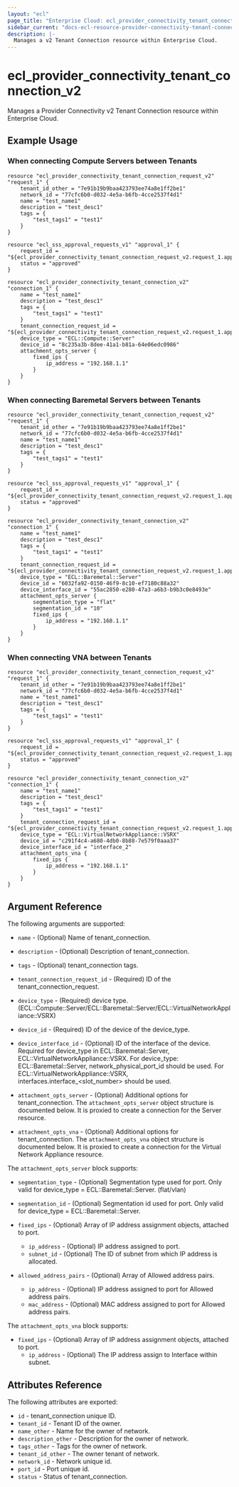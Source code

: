```yaml
---
layout: "ecl"
page_title: "Enterprise Cloud: ecl_provider_connectivity_tenant_connection_v2"
sidebar_current: "docs-ecl-resource-provider-connectivity-tenant-connection-v2"
description: |-
  Manages a v2 Tenant Connection resource within Enterprise Cloud.
---
```


# ecl_provider_connectivity_tenant_connection_v2

Manages a Provider Connectivity v2 Tenant Connection resource within Enterprise Cloud.

## Example Usage

### When connecting Compute Servers between Tenants

```hcl
resource "ecl_provider_connectivity_tenant_connection_request_v2" "request_1" {
	tenant_id_other = "7e91b19b9baa423793ee74a8e1ff2be1"
	network_id = "77cfc6b0-d032-4e5a-b6fb-4cce2537f4d1"
	name = "test_name1"
	description = "test_desc1"
	tags = {
		"test_tags1" = "test1"
	}
}

resource "ecl_sss_approval_requests_v1" "approval_1" {
	request_id = "${ecl_provider_connectivity_tenant_connection_request_v2.request_1.approval_request_id}"
	status = "approved"
}

resource "ecl_provider_connectivity_tenant_connection_v2" "connection_1" {
	name = "test_name1"
	description = "test_desc1"
	tags = {
		"test_tags1" = "test1"
	}
    tenant_connection_request_id = "${ecl_provider_connectivity_tenant_connection_request_v2.request_1.approval_request_id}"
    device_type = "ECL::Compute::Server"
    device_id = "8c235a3b-8dee-41a1-b81a-64e06edc0986"
    attachment_opts_server {
        fixed_ips {
            ip_address = "192.168.1.1"
        }
    }
}
```

### When connecting Baremetal Servers between Tenants

```hcl
resource "ecl_provider_connectivity_tenant_connection_request_v2" "request_1" {
	tenant_id_other = "7e91b19b9baa423793ee74a8e1ff2be1"
	network_id = "77cfc6b0-d032-4e5a-b6fb-4cce2537f4d1"
	name = "test_name1"
	description = "test_desc1"
	tags = {
		"test_tags1" = "test1"
	}
}

resource "ecl_sss_approval_requests_v1" "approval_1" {
	request_id = "${ecl_provider_connectivity_tenant_connection_request_v2.request_1.approval_request_id}"
	status = "approved"
}

resource "ecl_provider_connectivity_tenant_connection_v2" "connection_1" {
	name = "test_name1"
	description = "test_desc1"
	tags = {
		"test_tags1" = "test1"
	}
    tenant_connection_request_id = "${ecl_provider_connectivity_tenant_connection_request_v2.request_1.approval_request_id}"
    device_type = "ECL::Baremetal::Server"
    device_id = "6032fa92-0150-46f9-8c10-ef7180c88a32"
    device_interface_id = "55ac2850-e280-47a3-a6b3-b9b3c0e8493e"
    attachment_opts_server {
        segmentation_type = "flat"
        segmentation_id = "10"
        fixed_ips {
            ip_address = "192.168.1.1"
        }
    }
}
```

### When connecting VNA between Tenants

```hcl
resource "ecl_provider_connectivity_tenant_connection_request_v2" "request_1" {
	tenant_id_other = "7e91b19b9baa423793ee74a8e1ff2be1"
	network_id = "77cfc6b0-d032-4e5a-b6fb-4cce2537f4d1"
	name = "test_name1"
	description = "test_desc1"
	tags = {
		"test_tags1" = "test1"
	}
}

resource "ecl_sss_approval_requests_v1" "approval_1" {
	request_id = "${ecl_provider_connectivity_tenant_connection_request_v2.request_1.approval_request_id}"
	status = "approved"
}

resource "ecl_provider_connectivity_tenant_connection_v2" "connection_1" {
	name = "test_name1"
	description = "test_desc1"
	tags = {
		"test_tags1" = "test1"
	}
    tenant_connection_request_id = "${ecl_provider_connectivity_tenant_connection_request_v2.request_1.approval_request_id}"
    device_type = "ECL::VirtualNetworkAppliance::VSRX"
    device_id = "c291f4c4-a680-4db0-8b88-7e579f0aaa37"
    device_interface_id = "interface_2"
    attachment_opts_vna {
        fixed_ips {
            ip_address = "192.168.1.1"
        }
    }
}
```

## Argument Reference

The following arguments are supported:

* `name` - (Optional) 	Name of tenant_connection.

* `description` - (Optional) 	Description of tenant_connection.

* `tags` - (Optional) 	tenant_connection tags.

* `tenant_connection_request_id` - (Required) 	ID of the tenant_connection_request.

* `device_type` - (Required) 	device type. 
    (ECL::Compute::Server/ECL::Baremetal::Server/ECL::VirtualNetworkAppliance::VSRX)

* `device_id` - (Required) 	ID of the device of the device_type.

* `device_interface_id` - (Optional) 	ID of the interface of the device.
    Required for device_type in ECL::Baremetal::Server, ECL::VirtualNetworkAppliance::VSRX.
    For device_type: ECL::Baremetal::Server, network_physical_port_id should be used.
    For ECL::VirtualNetworkAppliance::VSRX, interfaces.interface_<slot_number> should be used.

* `attachment_opts_server` - (Optional) 	Additional options for tenant_connection.
    The `attachment_opts_server` object structure is documented below.
    It is proxied to create a connection for the Server resource.

* `attachment_opts_vna` - (Optional) 	Additional options for tenant_connection.
    The `attachment_opts_vna` object structure is documented below.
    It is proxied to create a connection for the Virtual Network Appliance resource.

The `attachment_opts_server` block supports:

* `segmentation_type` - (Optional) Segmentation type used for port.
    Only valid for device_type = ECL::Baremetal::Server. (flat/vlan)
    
* `segmentation_id` - (Optional) Segmentation id used for port.
    Only valid for device_type = ECL::Baremetal::Server.
    
* `fixed_ips` - (Optional) Array of IP address assignment objects, attached to port.
    * `ip_address` - (Optional) IP address assigned to port.
    * `subnet_id` - (Optional) The ID of subnet from which IP address is allocated.
    
* `allowed_address_pairs` - (Optional) Array of Allowed address pairs.
    * `ip_address` - (Optional) IP address assigned to port for Allowed address pairs.
    * `mac_address` - (Optional) MAC address assigned to port for Allowed address pairs.

The `attachment_opts_vna` block supports:

* `fixed_ips` - (Optional) Array of IP address assignment objects, attached to port.
    * `ip_address` - (Optional) The IP address assign to Interface within subnet.

## Attributes Reference

The following attributes are exported:

* `id` - tenant_connection unique ID.
* `tenant_id` - Tenant ID of the owner.
* `name_other` - Name for the owner of network.
* `description_other` - Description for the owner of network.
* `tags_other` - Tags for the owner of network.
* `tenant_id_other` - The owner tenant of network.
* `network_id` - Network unique id.
* `port_id` - Port unique id.
* `status` - Status of tenant_connection.
